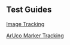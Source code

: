 ## Test Guides

[Image Tracking](https://github.com/augustluhrs/ML_Guides/blob/main/Image%20Tracking/ImageTracking_Tutorial.md)

[ArUco Marker Tracking](https://github.com/augustluhrs/ML_Guides/blob/main/ArUco%20Markers/ArUcoTracking_Tutorial.md)